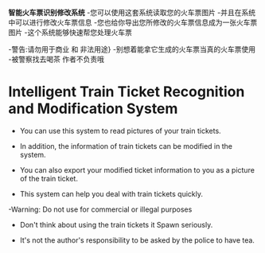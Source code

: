 **智能火车票识别修改系统**
-您可以使用这套系统读取您的火车票图片
-并且在系统中可以进行修改火车票信息
-您也给你导出您所修改的火车票信息成为一张火车票图片
-这个系统能够快速帮您处理火车票

-警告:请勿用于商业 和 非法用途}
-别想着能拿它生成的火车票当真的火车票使用
-被警察找去喝茶 作者不负责哦

# Intelligent Train Ticket Recognition and Modification System

- You can use this system to read pictures of your train tickets.

- In addition, the information of train tickets can be modified in the system.

- You can also export your modified ticket information to you as a picture of the train ticket.

- This system can help you deal with train tickets quickly.


-Warning: Do not use for commercial or illegal purposes


- Don't think about using the train tickets it Spawn seriously.

- It's not the author's responsibility to be asked by the police to have tea.
